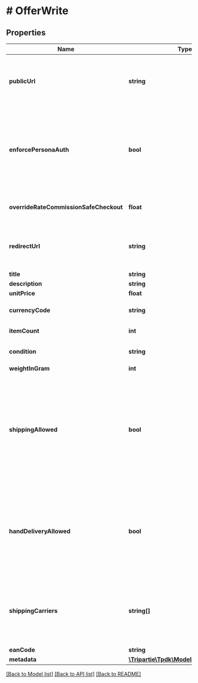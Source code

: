 # # OfferWrite

## Properties

Name | Type | Description | Notes
------------ | ------------- | ------------- | -------------
**publicUrl** | **string** | If specified, there would be not need for you to fill-in details. Must be accessible over WAN. | [optional]
**enforcePersonaAuth** | **bool** | Mean that the generated url cannot be accessed without a generated token for a Persona. Disallow external registration. |
**overrideRateCommissionSafeCheckout** | **float** | Override YOUR platform fees for that particular Offer. |
**redirectUrl** | **string** | Fill-in that field IF you intend to redirect your customer instead of using a WebView. | [optional]
**title** | **string** |  | [optional]
**description** | **string** |  | [optional]
**unitPrice** | **float** |  | [optional]
**currencyCode** | **string** |  | [optional] [default to 'EUR']
**itemCount** | **int** |  | [default to 1]
**condition** | **string** |  | [default to 'USED']
**weightInGram** | **int** |  | [optional]
**shippingAllowed** | **bool** | That toggle allows the seller to propose shipping for its item. If set in conjunction of shippingCarrier, the label will be automatically generated. Also, it will restrict the carrier to the limited subset defined. |
**handDeliveryAllowed** | **bool** | Enable both parties to finalize the transaction in person rather than using delivery. A QR Code must be scanned by the seller once the buyer claims the product. | [default to true]
**shippingCarriers** | **string[]** | If you wish to enable automated shipping label generation through a specific provider, specify it there. |
**eanCode** | **string** |  | [optional]
**metadata** | [**\Tripartie\Tpdk\Model\MetadataWrite[]**](MetadataWrite.md) |  |

[[Back to Model list]](../../README.md#models) [[Back to API list]](../../README.md#endpoints) [[Back to README]](../../README.md)
